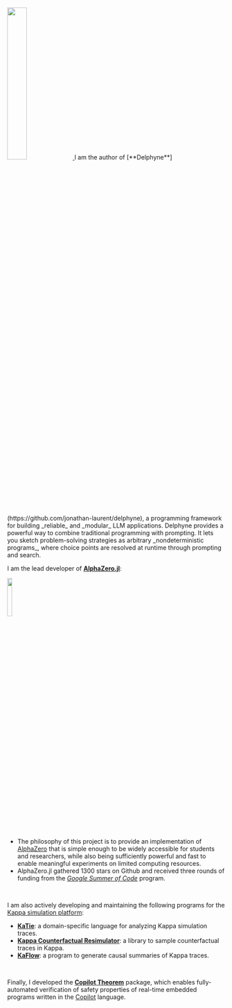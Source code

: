 <a href="https://github.com/jonathan-laurent/delphyne">
  <img
    src="./img/delphyne-banner-bw-light.png"
    width="30%"
    class="floatr lmargin2"
    style="margin-top: 2em"/>
</a>
I am the author of [**Delphyne**](https://github.com/jonathan-laurent/delphyne), a programming framework for building _reliable_ and _modular_ LLM applications. Delphyne provides a powerful way to combine traditional programming with prompting. It lets you sketch problem-solving strategies as arbitrary _nondeterministic programs_, where choice points are resolved at runtime through prompting and search.

 <!-- Delphyne offers a powerful approach for integrating traditional programming and prompting, where high-level problem solving strategies can be expressed as _nondeterministic_ programs. -->

 <!-- where users can describe high-level problem solving strategies as _arbitrary_ programs with unresolved choice points, to be resolved by LLMs at runtime. -->

<!-- + Users can describe high-level problem solving strategies as arbitrary programs with unresolved choice points. 
+ Policies for navigating the resulting search spaces with LLMs can be independently assembled and tuned.
+ Examples of correct choices can be expressed in a dedicated demonstration language that supports interactive, test-driven development. -->


<br/>

I am the lead developer of [**AlphaZero.jl**](https://github.com/jonathan-laurent/AlphaZero.jl):

<a href="https://github.com/jonathan-laurent/AlphaZero.jl">
  <img
    src="./img/alphazero-jl-logo-text-bw-light.png"
    width="15%"
    class="floatr lmargin2"/>
</a>

+ The philosophy of this project is to provide an implementation of
  [AlphaZero](https://arxiv.org/abs/1712.01815) that is simple enough to
  be widely accessible for students and researchers, while also being
  sufficiently powerful and fast to enable meaningful experiments on
  limited computing resources.
+ AlphaZero.jl gathered 1300 stars on Github and received three rounds of
  funding from the [_Google Summer of
  Code_](https://summerofcode.withgoogle.com/) program.

<br/>

I am also actively developing and maintaining the following programs for the [Kappa simulation platform](https://kappalanguage.org/):

+ [**KaTie**](https://github.com/jonathan-laurent/KaTie):
  a domain-specific language for analyzing Kappa simulation traces.
+ [**Kappa Counterfactual
  Resimulator**](https://github.com/jonathan-laurent/kappa-counterfactuals):
  a library to sample counterfactual traces in Kappa.
+ [**KaFlow**](https://github.com/jonathan-laurent/KaFlow): a program to
  generate causal summaries of Kappa traces.

<br/>

Finally, I developed the [**Copilot
Theorem**](https://hackage.haskell.org/package/copilot-theorem) package,
which enables fully-automated verification of safety properties of
real-time embedded programs written in the
[Copilot](http://leepike.github.io/Copilot/) language.